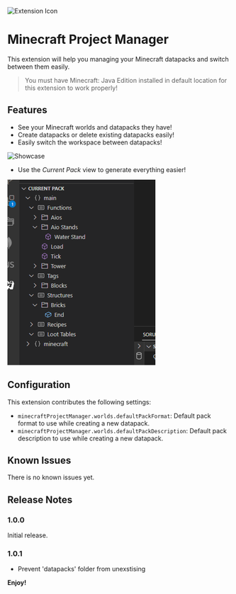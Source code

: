![Extension Icon](./images/extensionIconSmalll.png)
# Minecraft Project Manager

This extension will help you managing your Minecraft datapacks and switch between them easily.

> You must have Minecraft: Java Edition installed in default location for this extension to work properly!

## Features

* See your Minecraft worlds and datapacks they have!
* Create datapacks or delete existing datapacks easily!
* Easily switch the workspace between datapacks!

![Showcase](https://raw.githubusercontent.com/efe124/minecraft-project-manager/main/images/showcase.gif)

* Use the *Current Pack* view to generate everything easier!

![Current Pack Showcase](https://raw.githubusercontent.com/efe124/minecraft-project-manager/main/images/currentpack.png)

## Configuration

This extension contributes the following settings:
* `minecraftProjectManager.worlds.defaultPackFormat`: Default pack format to use while creating a new datapack.
* `minecraftProjectManager.worlds.defaultPackDescription`: Default pack description to use while creating a new datapack.

## Known Issues

There is no known issues yet.

## Release Notes

### 1.0.0

Initial release.

### 1.0.1

* Prevent 'datapacks' folder from unexstising

**Enjoy!**